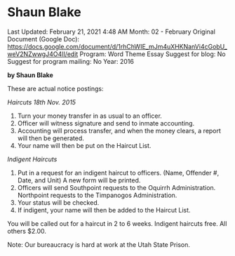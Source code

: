# Shaun Blake

Last Updated: February 21, 2021 4:48 AM
Month: 02 - February
Original Document (Google Doc): https://docs.google.com/document/d/1rhChWIE_mJm4uXHKNanVi4cGobU_weV2NZwwgJ4O4lI/edit
Program: Word Theme Essay
Suggest for blog: No
Suggest for program mailing: No
Year: 2016

**by Shaun Blake**

These are actual notice postings:

*Haircuts 18th Nov. 2015*

1. Turn your money transfer in as usual to an officer.
2. Officer will witness signature and send to inmate accounting.
3. Accounting will process transfer, and when the money clears, a report will then be generated.
4. Your name will then be put on the Haircut List.

*Indigent Haircuts*

1. Put in a request for an indigent haircut to officers. (Name, Offender #, Date, and Unit) A new form will be printed.
2. Officers will send Southpoint requests to the Oquirrh Administration. Northpoint requests to the Timpanogos Administration.
3. Your status will be checked.
4. If indigent, your name will then be added to the Haircut List.

You will be called out for a haircut in 2 to 6 weeks. Indigent haircuts free. All others $2.00.

Note: Our bureaucracy is hard at work at the Utah State Prison.